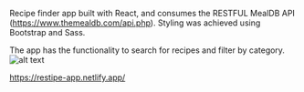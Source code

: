 Recipe finder app built with React, and consumes the RESTFUL MealDB API (https://www.themealdb.com/api.php). Styling was achieved using Bootstrap and Sass.

The app has the functionality to search for recipes and filter by category.
![alt text](https://res.cloudinary.com/di7ndofao/image/upload/v1647454416/Screenshot_2022-03-16_at_18.11.05_abysvi.png)

https://restipe-app.netlify.app/
